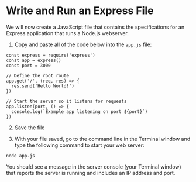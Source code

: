 # Write and Run an Express File
We will now create a JavaScript file that contains the specifications for an Express application that runs a Node.js webserver. 

1. Copy and paste all of the code below into the `app.js` file:

```
const express = require('express')
const app = express()
const port = 3000

// Define the root route
app.get('/', (req, res) => {
  res.send('Hello World!')
})

// Start the server so it listens for requests
app.listen(port, () => {
  console.log(`Example app listening on port ${port}`)
})
```

2. Save the file

3. With your file saved, go to the command line in the Terminal window and type the following command to start your web server:

```
node app.js
```
You should see a message in the server console (your Terminal window) that reports the server is running and includes an IP address and port.